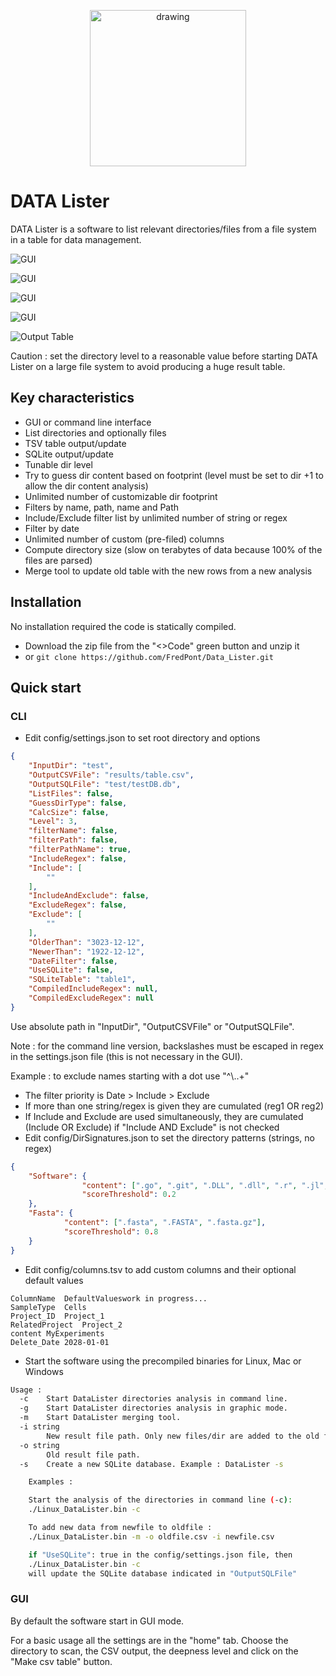 <!--![Output Table](src/images/logo.png) -->


<p align="center">
<img src="src/images/logo.png" alt="drawing" width="250" height="250" />
</p>

# DATA Lister
 DATA Lister is a software to list relevant directories/files from a file system in a table for data management. 

![GUI](src/images/gui1.png)

![GUI](src/images/gui2.png)

![GUI](src/images/gui3.png)

![GUI](src/images/gui4.png)


![Output Table](src/images/table.png)


Caution : set the directory level to a reasonable value before starting DATA Lister on a large file system to avoid producing a huge result table.

## Key characteristics
- GUI or command line interface
- List directories and optionally files
- TSV table output/update
- SQLite output/update
- Tunable dir level
- Try to guess dir content based on footprint (level must be set to dir +1 to allow the dir content analysis)
- Unlimited number of customizable dir footprint
- Filters by name, path, name and Path
- Include/Exclude filter list by unlimited number of string or regex
- Filter by date
- Unlimited number of custom (pre-filed) columns
- Compute directory size (slow on terabytes of data because 100% of the files are parsed)
- Merge tool to update old table with the new rows from a new analysis

## Installation

No installation required the code is statically compiled.

- Download the zip file from the "<>Code" green button and unzip it 
- or `git clone https://github.com/FredPont/Data_Lister.git`

## Quick start
### CLI
- Edit config/settings.json to set root directory and options
```json
{
    "InputDir": "test",
    "OutputCSVFile": "results/table.csv",
    "OutputSQLFile": "test/testDB.db",
    "ListFiles": false,
    "GuessDirType": false,
    "CalcSize": false,
    "Level": 3,
    "filterName": false,
    "filterPath": false,
    "filterPathName": true,
    "IncludeRegex": false,
    "Include": [
        ""
    ],
    "IncludeAndExclude": false,
    "ExcludeRegex": false,
    "Exclude": [
        ""
    ],
    "OlderThan": "3023-12-12",
    "NewerThan": "1922-12-12",
    "DateFilter": false,
    "UseSQLite": false,
    "SQLiteTable": "table1",
    "CompiledIncludeRegex": null,
    "CompiledExcludeRegex": null
}
```
Use absolute path in "InputDir", "OutputCSVFile" or "OutputSQLFile".

Note : for the command line version, backslashes must be escaped in regex in the settings.json file (this is not necessary in the GUI). 

Example : to exclude names starting with a dot use "^\\..+"

- The filter priority is Date > Include > Exclude
- If more than one string/regex is given they are cumulated (reg1 OR reg2)
- If Include and Exclude are used simultaneously, they are cumulated (Include OR Exclude) if "Include AND Exclude" is not checked
- Edit config/DirSignatures.json to set the directory patterns (strings, no regex)
```json
{
    "Software": {
                "content": [".go", ".git", ".DLL", ".dll", ".r", ".jl", ".pl"],
                "scoreThreshold": 0.2
    },
    "Fasta": {
            "content": [".fasta", ".FASTA", ".fasta.gz"],
            "scoreThreshold": 0.8
    }
}
```
- Edit config/columns.tsv to add custom columns and their optional default values
```tsv
ColumnName	DefaultValueswork in progress...
SampleType	Cells
Project_ID	Project_1
RelatedProject	Project_2
content	MyExperiments
Delete_Date	2028-01-01
```
- Start the software using the precompiled binaries for Linux, Mac or Windows
```bash
Usage :
  -c	Start DataLister directories analysis in command line.
  -g	Start DataLister directories analysis in graphic mode.
  -m	Start DataLister merging tool.
  -i string
    	New result file path. Only new files/dir are added to the old file
  -o string
    	Old result file path. 
  -s	Create a new SQLite database. Example : DataLister -s

	Examples :

	Start the analysis of the directories in command line (-c):
	./Linux_DataLister.bin -c

	To add new data from newfile to oldfile :
	./Linux_DataLister.bin -m -o oldfile.csv -i newfile.csv

	if "UseSQLite": true in the config/settings.json file, then
	./Linux_DataLister.bin -c
	will update the SQLite database indicated in "OutputSQLFile"
```

### GUI
By default the software start in GUI mode.

For a basic usage all the settings are in the "home" tab.
Choose the directory to scan, the CSV output, the deepness level and click on the "Make csv table" button.

<!-- ## Known issues
In some computers, the pop up window showing the end of the analysis can freeze. To close the application click on the up right corner.
-->